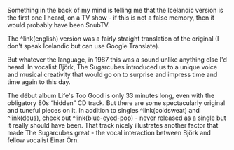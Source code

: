 Something in the back of my mind is telling me that the Icelandic version is the first one I heard, on a TV show - if this is not a false memory, then it would probably have been SnubTV.

The ^link(english) version was a fairly straight translation of the original (I don't speak Icelandic but can use Google Translate).

But whatever the language, in 1987 this was a sound unlike anything else I'd heard. In vocalist Björk, The Sugarcubes introduced us to a unique voice and musical creativity that would go on to surprise and impress time and time again to this day.

The début album Life's Too Good is only 33 minutes long, even with the obligatory 80s “hidden” CD track. But there are some spectacularly original and tuneful pieces on it. In addition to singles ^link(coldsweat) and ^link(deus), check out ^link(blue-eyed-pop) - never released as a single but it really should have been.  That track nicely illustrates another factor that made The Sugarcubes great - the vocal interaction between Björk and fellow vocalist Einar Örn.
